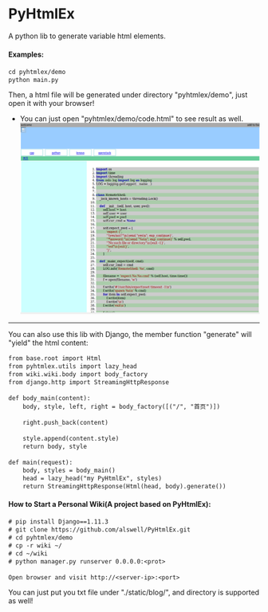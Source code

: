 # PyHtmlEx
A python lib to generate variable html elements.
#### Examples:
```
cd pyhtmlex/demo
python main.py
```
Then, a html file will be generated under directory "pyhtmlex/demo", just open it with your browser!
- You can just open "pyhtmlex/demo/code.html" to see result as well.
![code](static/img/code.PNG)
* * *
You can also use this lib with Django, the member function "generate" will "yield" the html content:
```
from base.root import Html
from pyhtmlex.utils import lazy_head
from wiki.wiki.body import body_factory
from django.http import StreamingHttpResponse

def body_main(content):
    body, style, left, right = body_factory([("/", "首页")])

    right.push_back(content)

    style.append(content.style)
    return body, style

def main(request):
    body, styles = body_main()
    head = lazy_head("my PyHtmlEx", styles)
    return StreamingHttpResponse(Html(head, body).generate())

```

#### How to Start a Personal Wiki(A project based on PyHtmlEx):

```
# pip install Django==1.11.3
# git clone https://github.com/alswell/PyHtmlEx.git
# cd pyhtmlex/demo
# cp -r wiki ~/
# cd ~/wiki
# python manager.py runserver 0.0.0.0:<prot>

Open browser and visit http://<server-ip>:<port>
```
You can just put you txt file under "./static/blog/", and directory is supported as well!
